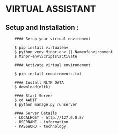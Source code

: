 # VIRTUAL ASSISTANT

## Setup and Installation :

        #### Setup your virtual environemt

        $ pip install virtualenv
        $ python venv Minor-env || Nameofenvironment
        $ Minor-env\Scripts\activate

        #### Activate virtual environement

        $ pip install requirements.txt

        #### Install NLTK DATA
        $ download(nltk)

        #### Start Server
        $ cd AADIT
        $ python manage.py runserver

        #### Server Details
        - LOCALHOST - http://127.0.0.8/
        - USERNAME - information
        - PASSWORD - technology